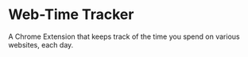 # Web-Time Tracker 

A Chrome Extension that keeps track of the time you spend on various websites, each day.
